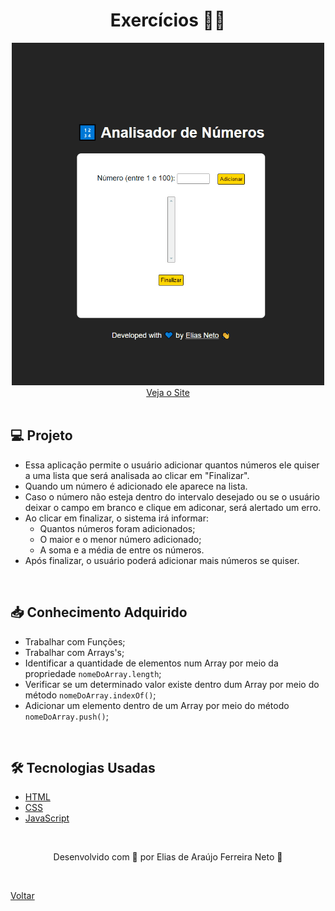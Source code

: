<h1 align="center">Exercícios 🏋️‍♂️</h1>

<div align="center">
  <img width="500px" src="./demonstracao.gif">
</div>

<div align="center">
  <a href="https://elias-neto.github.io/Curso-em-video-JavaScript/modulos/moduloF/analisador_de_numeros/index.html">Veja o Site</a>
</div>

<br>

## 💻 Projeto

- Essa aplicação permite o usuário adicionar quantos números ele quiser a uma lista que será analisada ao clicar em "Finalizar".
- Quando um número é adicionado ele aparece na lista.
- Caso o número não esteja dentro do intervalo desejado ou se o usuário deixar o campo em branco e clique em adiconar, será alertado
um erro.
- Ao clicar em finalizar, o sistema irá informar:
  - Quantos números foram adicionados;
  - O maior e o menor número adicionado;
  - A soma e a média de entre os números.
- Após finalizar, o usuário poderá adicionar mais números se quiser.

<br>

## 📥 Conhecimento Adquirido 

- Trabalhar com Funções;
- Trabalhar com Arrays's;
- Identificar a quantidade de elementos num Array por meio da propriedade `nomeDoArray.length`;
- Verificar se um determinado valor existe dentro dum Array por meio do método `nomeDoArray.indexOf()`;
- Adicionar um elemento dentro de um Array por meio do método `nomeDoArray.push()`;

<br>

## 🛠 Tecnologias Usadas

- [HTML](https://www.w3schools.com/html/)
- [CSS](https://www.w3schools.com/css/)
- [JavaScript](https://www.w3schools.com/js/)

<br>

<p align="center"> Desenvolvido com 💙 por Elias de Araújo Ferreira Neto 👋 <p>

<br>
  
<a href="../../../README.md">Voltar</a>